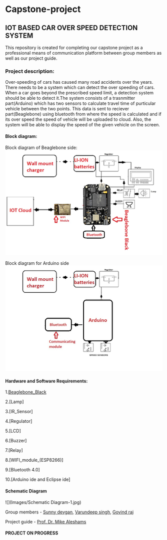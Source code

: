 # Capstone-project

## IOT BASED  CAR OVER SPEED DETECTION SYSTEM 
This repository is created  for completing our capstone project as a professional means of communication platform  between  group members as well as our project guide.

### Project description:
Over-speeding of cars has caused many road accidents over the years. There needs to be a system which can detect the over speeding of cars. When a car goes beyond the prescribed speed limit, a detection system should be able to detect it.The system consists of a trasnmitter part(Arduino) which has two sensors to calculate travel time of purticular vehicle between the two points. This data is sent to reciever part(Beaglebone) using bluetooth from where the speed is calculated and if its over speed the speed of vehicle will be uploaded to cloud.  Also, the system will be able to display the speed of the given vehicle on the screen. 

#### Block diagram:
Block diagram of Beaglebone side:
![ ](Images/DiagramA.jpeg)

Block diagram for Arduino side
![ ](Images/DiagramB.jpeg)

#### Hardware and Software Requirements:
   1.[Beaglebone_Black](https://www.digikey.ca/en/products/detail/beagleboard-by-seeed-studio/102110420/12719590?utm_adgroup=Evaluation%20Boards%20-%20Embedded%20-%20MCU%2C%20DSP&utm_source=google&utm_medium=cpc&utm_campaign=Shopping_Product_Development%20Boards%2C%20Kits%2C%20Programmers&utm_term=&productid=12719590&gclid=Cj0KCQjwuL_8BRCXARIsAGiC51BVzyq_I_2stbbYRDzswXCFJ0aKnE0YJBpbYnf2cxqE4PewZnPxM0kaAh7zEALw_wcB)
   
   2.[Lamp]
   
   3.[IR_Sensor]
   
   4.[Regulator]
   
   5.[LCD]
   
   6.[Buzzer]
   
   7.[Relay]
   
   8.[WIFI_module_(ESP8266)]
   
   9.[Bluetooth 4.0]
   
   10.[Arduino ide and Eclipse ide]
   
#### Schematic Diagram
![](Images/Schematic Diagram-1.jpg)


Group members - [Sunny devgan](https://github.com/MrSunnyDevgan), [Varundeep singh](https://github.com/varundeepsethi), [Govind raj](https://github.com/gov466)

Project guide - [Prof. Dr. Mike Aleshams](https://github.com/mikeshams)

   #### PROJECT ON PROGRESS                                                                                                                                                                                                                                                                      
